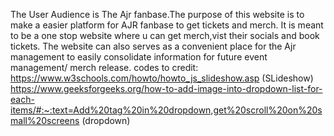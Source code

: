 The User Audience is The Ajr fanbase.The purpose of this website is to make a easier platform for AJR fanbase to get tickets and merch.
It is meant to be a one stop website where u can get merch,vist their socials and book tickets.
The website can also serves as a convenient place for the Ajr management to easily consolidate information for future event management/ merch release.
codes to credit:
https://www.w3schools.com/howto/howto_js_slideshow.asp
(SLideshow)
https://www.geeksforgeeks.org/how-to-add-image-into-dropdown-list-for-each-items/#:~:text=Add%20tag%20in%20dropdown,get%20scroll%20on%20small%20screens
(dropdown)
